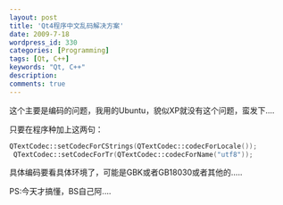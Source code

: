 ```yaml
---
layout: post
title: 'Qt4程序中文乱码解决方案'
date: 2009-7-18
wordpress_id: 330
categories: [Programming]
tags: [Qt, C++]
keywords: "Qt, C++"
description: 
comments: true
---
```

这个主要是编码的问题，我用的Ubuntu，貌似XP就没有这个问题，蛮发下....

只要在程序种加上这两句：

``` cpp
QTextCodec::setCodecForCStrings(QTextCodec::codecForLocale());
 QTextCodec::setCodecForTr(QTextCodec::codecForName("utf8"));
```
具体编码要看具体环境了，可能是GBK或者GB18030或者其他的.....


PS:今天才搞懂，BS自己阿....

